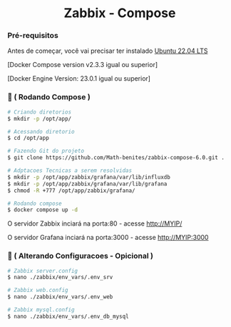 <h1 align="center">Zabbix - Compose </h1>

### Pré-requisitos

Antes de começar, você vai precisar ter instalado 
[Ubuntu 22.04 LTS ](https://releases.ubuntu.com/jammy/)

[Docker Compose version v2.3.3 igual ou superior]

[Docker Engine Version: 23.0.1 igual ou superior]



### 🎲 ( Rodando Compose )

```bash
# Criando diretorios
$ mkdir -p /opt/app/
```
```bash
# Acessando diretorio
$ cd /opt/app
```
```bash
# Fazendo Git do projeto
$ git clone https://github.com/Math-benites/zabbix-compose-6.0.git . 
```
```bash
# Adptacoes Tecnicas a serem resolvidas
$ mkdir -p /opt/app/zabbix/grafana/var/lib/influxdb
$ mkdir -p /opt/app/zabbix/grafana/var/lib/grafana
$ chmod -R +777 /opt/app/zabbix/grafana/
```
```bash
# Rodando compose
$ docker compose up -d
```

O servidor Zabbix inciará na porta:80 - acesse <http://MYIP/>

O servidor Grafana inciará na porta:3000 - acesse <http://MYIP:3000>

### 🔧 ( Alterando Configuracoes - Opicional )

```bash
# Zabbix server.config
$ nano ./zabbix/env_vars/.env_srv
```
```bash
# Zabbix web.config
$ nano ./zabbix/env_vars/.env_web
```
```bash
# Zabbix mysql.config
$ nano ./zabbix/env_vars/.env_db_mysql
```


